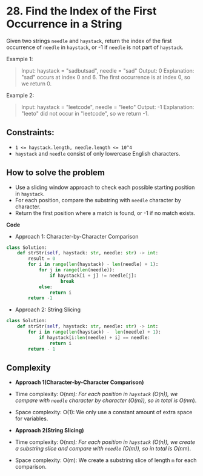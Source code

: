 # 28. Find the Index of the First Occurrence in a String
<Badge type="tip" text="Easy" />[<Badge type="info" text="LeetCode" />](https://leetcode.com/problems/find-the-index-of-the-first-occurrence-in-a-string/ "Let's go to leetcode")

Given two strings `needle` and `haystack`, return the index of the first occurrence of `needle` in `haystack`, or -1 if `needle` is not part of `haystack`.

Example 1:
> Input: haystack = "sadbutsad", needle = "sad"
> Output: 0
> Explanation: "sad" occurs at index 0 and 6.
> The first occurrence is at index 0, so we return 0.

Example 2:
> Input: haystack = "leetcode", needle = "leeto"
> Output: -1
> Explanation: "leeto" did not occur in "leetcode", so we return -1.

## Constraints:
- `1 <= haystack.length, needle.length <= 10^4`
- `haystack` and `needle` consist of only lowercase English characters.

## How to solve the problem

- Use a sliding window approach to check each possible starting position in `haystack`.
- For each position, compare the substring with `needle` character by character.
- Return the first position where a match is found, or -1 if no match exists.

**Code**

- Approach 1: Character-by-Character Comparison

```python
class Solution:
    def strStr(self, haystack: str, needle: str) -> int:
        result = 0
        for i in range(len(haystack) - len(needle) + 1):
            for j in range(len(needle)):
                if haystack[i + j] != needle[j]:
                    break
            else:
                return i
        return -1
```

- Approach 2: String Slicing

```python
class Solution:
    def strStr(self, haystack: str, needle: str) -> int:
        for i in range(len(haystack) -  len(needle) + 1):
            if haystack[i:len(needle) + i] == needle:
                return i
        return - 1
```

## Complexity

- **Approach 1(Character-by-Character Comparison)**

- Time complexity: O(n*m): 
For each position in `haystack` (O(n)), we compare with `needle` character by character (O(m)), so in total is O(n*m).

- Space complexity: O(1): 
We only use a constant amount of extra space for variables.

- **Approach 2(String Slicing)**

- Time complexity: O(n*m):
For each position in `haystack` (O(n)), we create a substring slice and compare with `needle` (O(m)), so in total is O(n*m).

- Space complexity: O(m):
We create a substring slice of length `m` for each comparison.
